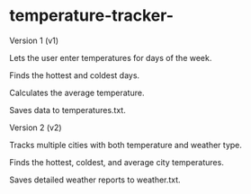 # temperature-tracker-
Version 1 (v1)

Lets the user enter temperatures for days of the week.

Finds the hottest and coldest days.

Calculates the average temperature.

Saves data to temperatures.txt.

Version 2 (v2)

Tracks multiple cities with both temperature and weather type.

Finds the hottest, coldest, and average city temperatures.

Saves detailed weather reports to weather.txt.
